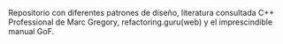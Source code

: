 Repositorio con diferentes patrones de diseño, literatura consultada C++ Professional de Marc Gregory, refactoring.guru(web) y el imprescindible
manual GoF.
